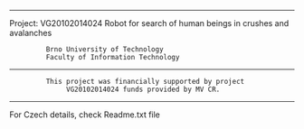 ------------------------------------------------------------------------------
  Project:   VG20102014024
             Robot for search of human beings in crushes and avalanches

             Brno University of Technology
             Faculty of Information Technology

------------------------------------------------------------------------------

             This project was financially supported by project
                  VG20102014024 funds provided by MV CR.

------------------------------------------------------------------------------

For Czech details, check Readme.txt file
